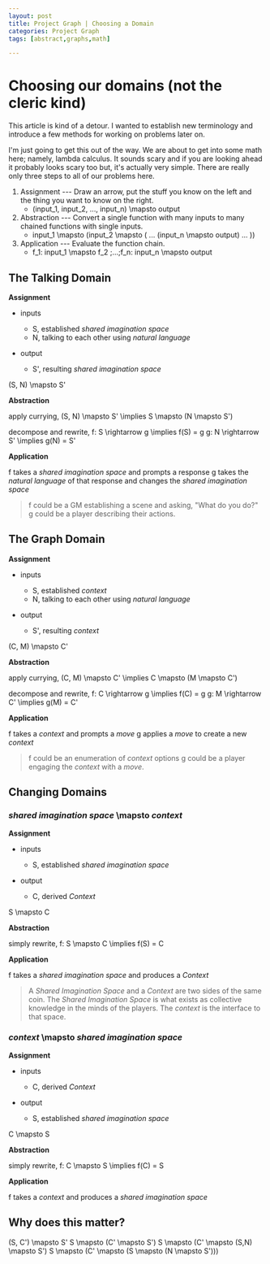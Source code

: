 ```yaml
---
layout: post
title: Project Graph | Choosing a Domain
categories: Project Graph
tags: [abstract,graphs,math]

---
```

# Choosing our domains (not the cleric kind)

This article is kind of a detour. I wanted to establish new terminology and introduce a few methods for working on problems later on.

I'm just going to get this out of the way. We are about to get into some math here; namely, lambda calculus. It sounds scary and if you are looking ahead it probably looks scary too but, it's actually very simple. There are really only three steps to all of our problems here.

1. Assignment --- Draw an arrow, put the stuff you know on the left and the thing you want to know on the right. 
   * <amp-mathml inline layout="container" data-formula="\[ (input_1, input_2, ..., input_n) \mapsto output \]"><span layout="fill" placeholder>(input_1, input_2, ..., input_n) \mapsto output</span></amp-mathml>
2. Abstraction --- Convert a single function with many inputs to many chained functions with single inputs. 
   * <amp-mathml inline layout="container" data-formula="\[ input_1 \mapsto (input_2 \mapsto ( ...  (input_n \mapsto output) ... )) \]"><span layout="fill" placeholder>input_1 \mapsto (input_2 \mapsto ( ...  (input_n \mapsto output) ... ))</span></amp-mathml>
3. Application --- Evaluate the function chain.
	* <amp-mathml inline layout="container" data-formula="\[ f_1: input_1 \mapsto f_2 ;...;f_n: input_n \mapsto output \]"><span layout="fill" placeholder>f_1: input_1 \mapsto f_2 ;...;f_n: input_n \mapsto output</span></amp-mathml>

## The Talking Domain

**Assignment**

* inputs
	* <amp-mathml inline layout="container" data-formula="\[ S \]"><span layout="fill" placeholder>S</span></amp-mathml>, established *shared imagination space*
	* <amp-mathml inline layout="container" data-formula="\[ N \]"><span layout="fill" placeholder>N</span></amp-mathml>, talking to each other using *natural language*
 
* output
	* <amp-mathml inline layout="container" data-formula="\[ S' \]"><span layout="fill" placeholder>S'</span></amp-mathml>, resulting *shared imagination space*

<amp-mathml inline layout="container" data-formula="\[ (S, N) \mapsto S' \]"><span layout="fill" placeholder>(S, N) \mapsto S'</span></amp-mathml>

**Abstraction**

apply currying,
<amp-mathml inline layout="container" data-formula="\[ (S, N) \mapsto S' \implies S \mapsto  (N \mapsto S') \]"><span layout="fill" placeholder>(S, N) \mapsto S' \implies S \mapsto  (N \mapsto S')</span></amp-mathml>

decompose and rewrite,
<amp-mathml inline layout="container" data-formula="\[ f: S \rightarrow g \implies f(S) = g \]"><span layout="fill" placeholder>f: S \rightarrow g \implies f(S) = g</span></amp-mathml>
<amp-mathml inline layout="container" data-formula="\[ g: N \rightarrow S' \implies g(N) = S' \]"><span layout="fill" placeholder>g: N \rightarrow S' \implies g(N) = S'</span></amp-mathml>

**Application**

<amp-mathml inline layout="container" data-formula="\[ f \]"><span layout="fill" placeholder>f</span></amp-mathml> takes a *shared imagination space* and prompts a response
<amp-mathml inline layout="container" data-formula="\[ g \]"><span layout="fill" placeholder>g</span></amp-mathml> takes the *natural language* of that response and changes the *shared imagination space*

><amp-mathml inline layout="container" data-formula="\[ f \]"><span layout="fill" placeholder>f</span></amp-mathml> could be a GM establishing a scene and asking, "What do you do?"
><amp-mathml inline layout="container" data-formula="\[ g \]"><span layout="fill" placeholder>g</span></amp-mathml> could be a player describing their actions.

## The Graph Domain

**Assignment**

* inputs
	* <amp-mathml inline layout="container" data-formula="\[ S \]"><span layout="fill" placeholder>S</span></amp-mathml>, established *context*
	* <amp-mathml inline layout="container" data-formula="\[ N \]"><span layout="fill" placeholder>N</span></amp-mathml>, talking to each other using *natural language*
 
* output
	* <amp-mathml inline layout="container" data-formula="\[ S' \]"><span layout="fill" placeholder>S'</span></amp-mathml>, resulting *context*

<amp-mathml inline layout="container" data-formula="\[ (C, M) \mapsto C' \]"><span layout="fill" placeholder>(C, M) \mapsto C'</span></amp-mathml>

**Abstraction**

apply currying,
<amp-mathml inline layout="container" data-formula="\[ (C, M) \mapsto C' \implies C \mapsto (M \mapsto C') \]"><span layout="fill" placeholder>(C, M) \mapsto C' \implies C \mapsto (M \mapsto C')</span></amp-mathml>

decompose and rewrite,
<amp-mathml inline layout="container" data-formula="\[ f: C \rightarrow g \implies f(C) = g \]"><span layout="fill" placeholder>f: C \rightarrow g \implies f(C) = g</span></amp-mathml>
<amp-mathml inline layout="container" data-formula="\[ g: M \rightarrow C' \implies g(M) = C' \]"><span layout="fill" placeholder>g: M \rightarrow C' \implies g(M) = C'</span></amp-mathml>

**Application**

<amp-mathml inline layout="container" data-formula="\[ f \]"><span layout="fill" placeholder>f</span></amp-mathml> takes a *context* and prompts a *move*
<amp-mathml inline layout="container" data-formula="\[ g \]"><span layout="fill" placeholder>g</span></amp-mathml> applies a *move* to create a new *context*

><amp-mathml inline layout="container" data-formula="\[ f \]"><span layout="fill" placeholder>f</span></amp-mathml> could be an enumeration of *context* options
><amp-mathml inline layout="container" data-formula="\[ g \]"><span layout="fill" placeholder>g</span></amp-mathml> could be a player engaging the *context* with a *move*.

## Changing Domains

### *shared imagination space* <amp-mathml inline layout="container" data-formula="\[ \mapsto \]"><span layout="fill" placeholder>\mapsto</span></amp-mathml> *context*

**Assignment**

* inputs
	* <amp-mathml inline layout="container" data-formula="\[ S \]"><span layout="fill" placeholder>S</span></amp-mathml>, established *shared imagination space*

* output
	* <amp-mathml inline layout="container" data-formula="\[ C \]"><span layout="fill" placeholder>C</span></amp-mathml>, derived *Context*

<amp-mathml inline layout="container" data-formula="\[ S \mapsto C \]"><span layout="fill" placeholder>S \mapsto C</span></amp-mathml>

**Abstraction**

simply rewrite,
<amp-mathml inline layout="container" data-formula="\[ f \]"><span layout="fill" placeholder>f</span></amp-mathml>:  <amp-mathml inline layout="container" data-formula="\[ S \mapsto C \implies f(S) = C \]"><span layout="fill" placeholder>S \mapsto C \implies f(S) = C</span></amp-mathml>

**Application**

<amp-mathml inline layout="container" data-formula="\[ f \]"><span layout="fill" placeholder>f</span></amp-mathml> takes a *shared imagination space* and produces a *Context* 

> A *Shared Imagination Space* and a *Context* are two sides of the same coin. The *Shared Imagination Space* is what exists as collective knowledge in the minds of the players. The *context* is the interface to that space.
> 

### *context* <amp-mathml inline layout="container" data-formula="\[ \mapsto \]"><span layout="fill" placeholder>\mapsto</span></amp-mathml> *shared imagination space*

**Assignment**

* inputs
	* <amp-mathml inline layout="container" data-formula="\[ C \]"><span layout="fill" placeholder>C</span></amp-mathml>, derived *Context*

* output
	* <amp-mathml inline layout="container" data-formula="\[ S \]"><span layout="fill" placeholder>S</span></amp-mathml>, established *shared imagination space*

<amp-mathml inline layout="container" data-formula="\[ C \mapsto S \]"><span layout="fill" placeholder>C \mapsto S</span></amp-mathml>

**Abstraction**

simply rewrite,
<amp-mathml inline layout="container" data-formula="\[ f \]"><span layout="fill" placeholder>f</span></amp-mathml>:  <amp-mathml inline layout="container" data-formula="\[ C \mapsto S \implies f(C) = S \]"><span layout="fill" placeholder>C \mapsto S \implies f(C) = S</span></amp-mathml>

**Application**

<amp-mathml inline layout="container" data-formula="\[ f \]"><span layout="fill" placeholder>f</span></amp-mathml> takes a *context* and produces a *shared imagination space*

## Why does this matter?



<amp-mathml inline layout="container" data-formula="\[ (S, C') \mapsto S' \]"><span layout="fill" placeholder>(S, C') \mapsto S'</span></amp-mathml>
<amp-mathml inline layout="container" data-formula="\[ S \mapsto (C' \mapsto S') \]"><span layout="fill" placeholder>S \mapsto (C' \mapsto S')</span></amp-mathml>
<amp-mathml inline layout="container" data-formula="\[ S \mapsto (C' \mapsto (S,N) \mapsto S') \]"><span layout="fill" placeholder>S \mapsto (C' \mapsto (S,N) \mapsto S')</span></amp-mathml>
<amp-mathml inline layout="container" data-formula="\[ S \mapsto (C' \mapsto (S \mapsto (N \mapsto S'))) \]"><span layout="fill" placeholder>S \mapsto (C' \mapsto (S \mapsto (N \mapsto S')))</span></amp-mathml>


